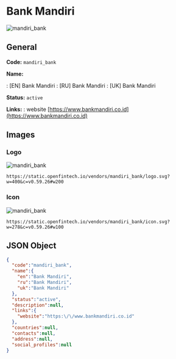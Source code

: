 
# Bank Mandiri 
![mandiri_bank](https://static.openfintech.io/vendors/mandiri_bank/logo.svg?w=400&c=v0.59.26#w200)  

## General 
 
**Code:** `mandiri_bank` 
 
**Name:** 
 
:	[EN] Bank Mandiri 
:	[RU] Bank Mandiri 
:	[UK] Bank Mandiri 
 
**Status:** `active` 
 
**Links:** 
: website [https://www.bankmandiri.co.id](https://www.bankmandiri.co.id) 
 

## Images 

### Logo 
 
![mandiri_bank](https://static.openfintech.io/vendors/mandiri_bank/logo.svg?w=400&c=v0.59.26#w200)  

```
https://static.openfintech.io/vendors/mandiri_bank/logo.svg?w=400&c=v0.59.26#w200
```  

### Icon 
 
![mandiri_bank](https://static.openfintech.io/vendors/mandiri_bank/icon.svg?w=278&c=v0.59.26#w100)  

```
https://static.openfintech.io/vendors/mandiri_bank/icon.svg?w=278&c=v0.59.26#w100
```  

## JSON Object 

```json
{
  "code":"mandiri_bank",
  "name":{
    "en":"Bank Mandiri",
    "ru":"Bank Mandiri",
    "uk":"Bank Mandiri"
  },
  "status":"active",
  "description":null,
  "links":{
    "website":"https:\/\/www.bankmandiri.co.id"
  },
  "countries":null,
  "contacts":null,
  "address":null,
  "social_profiles":null
}
```  

